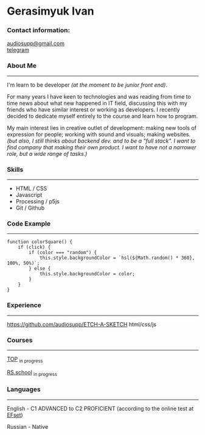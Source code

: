 # Gerasimyuk Ivan

### Contact information:

audiosupp@gmail.com
<br>
[telegram](https://t.me/TakamineBlack)

### About Me

---

I'm learn to be developer _(at the moment to be junior front end)_.
<br>

For many years I have keen to technologies and was reading from time to time news about what new happened in IT field, discussing this with my friends who have similar interest or working as developers. I recently decided to dedicate myself entirely to the course and learn how to program.
<br>

My main interest lies in creative outlet of development: making new tools of expression for people; working with sound and visuals; making websites. _(but also, I still thinks about backend dev. and to be a "full stack". I want to find company that making their own product. I want to have not a narrower role, but a wide range of tasks.)_

### Skills

---

- HTML / CSS
- Javascript
- Processing / p5js
- Git / Github

### Code Example

---

```
function colorSquare() {
    if (click) {
        if (color === "random") {
            this.style.backgroundColor = `hsl(${Math.random() * 360}, 100%, 50%)`;
        } else {
            this.style.backgroundColor = color;
        }
    }
}
```

### Experience

---

https://github.com/audiosupp/ETCH-A-SKETCH html/css/js

### Courses

---

[TOP](https://www.theodinproject.com) <sub>in progress</sub>
<br>

[RS.school](https://rs.school) <sub>in progress</sub>

### Languages

---

English - C1 ADVANCED to C2 PROFICIENT (according to the online test at [EFset](www.efset.org))
<br>

Russian - Native
